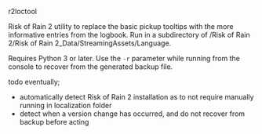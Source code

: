 r2loctool

Risk of Rain 2 utility to replace the basic pickup tooltips with the more informative entries from the logbook.
Run in a subdirectory of /Risk of Rain 2/Risk of Rain 2_Data/StreamingAssets/Language.

Requires Python 3 or later.
Use the `-r` parameter while running from the console to recover from the generated backup file.

todo eventually;
- automatically detect Risk of Rain 2 installation as to not require manually running in localization folder
- detect when a version change has occurred, and do not recover from backup before acting